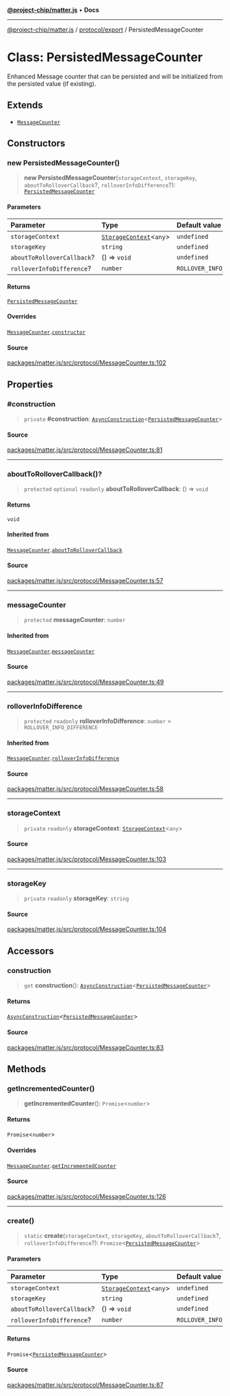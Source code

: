 [**@project-chip/matter.js**](../../../README.md) • **Docs**

***

[@project-chip/matter.js](../../../modules.md) / [protocol/export](../README.md) / PersistedMessageCounter

# Class: PersistedMessageCounter

Enhanced Message counter that can be persisted and will be initialized from the persisted value (if existing).

## Extends

- [`MessageCounter`](MessageCounter.md)

## Constructors

### new PersistedMessageCounter()

> **new PersistedMessageCounter**(`storageContext`, `storageKey`, `aboutToRolloverCallback`?, `rolloverInfoDifference`?): [`PersistedMessageCounter`](PersistedMessageCounter.md)

#### Parameters

| Parameter | Type | Default value |
| :------ | :------ | :------ |
| `storageContext` | [`StorageContext`](../../../storage/export/classes/StorageContext.md)\<`any`\> | `undefined` |
| `storageKey` | `string` | `undefined` |
| `aboutToRolloverCallback`? | () => `void` | `undefined` |
| `rolloverInfoDifference`? | `number` | `ROLLOVER_INFO_DIFFERENCE` |

#### Returns

[`PersistedMessageCounter`](PersistedMessageCounter.md)

#### Overrides

[`MessageCounter`](MessageCounter.md).[`constructor`](MessageCounter.md#constructors)

#### Source

[packages/matter.js/src/protocol/MessageCounter.ts:102](https://github.com/project-chip/matter.js/blob/7a8cbb56b87d4ccf34bec5a9a95ab40a1711324f/packages/matter.js/src/protocol/MessageCounter.ts#L102)

## Properties

### #construction

> `private` **#construction**: [`AsyncConstruction`](../../../behavior/cluster/export/-internal-/interfaces/AsyncConstruction.md)\<[`PersistedMessageCounter`](PersistedMessageCounter.md)\>

#### Source

[packages/matter.js/src/protocol/MessageCounter.ts:81](https://github.com/project-chip/matter.js/blob/7a8cbb56b87d4ccf34bec5a9a95ab40a1711324f/packages/matter.js/src/protocol/MessageCounter.ts#L81)

***

### aboutToRolloverCallback()?

> `protected` `optional` `readonly` **aboutToRolloverCallback**: () => `void`

#### Returns

`void`

#### Inherited from

[`MessageCounter`](MessageCounter.md).[`aboutToRolloverCallback`](MessageCounter.md#abouttorollovercallback)

#### Source

[packages/matter.js/src/protocol/MessageCounter.ts:57](https://github.com/project-chip/matter.js/blob/7a8cbb56b87d4ccf34bec5a9a95ab40a1711324f/packages/matter.js/src/protocol/MessageCounter.ts#L57)

***

### messageCounter

> `protected` **messageCounter**: `number`

#### Inherited from

[`MessageCounter`](MessageCounter.md).[`messageCounter`](MessageCounter.md#messagecounter)

#### Source

[packages/matter.js/src/protocol/MessageCounter.ts:49](https://github.com/project-chip/matter.js/blob/7a8cbb56b87d4ccf34bec5a9a95ab40a1711324f/packages/matter.js/src/protocol/MessageCounter.ts#L49)

***

### rolloverInfoDifference

> `protected` `readonly` **rolloverInfoDifference**: `number` = `ROLLOVER_INFO_DIFFERENCE`

#### Inherited from

[`MessageCounter`](MessageCounter.md).[`rolloverInfoDifference`](MessageCounter.md#rolloverinfodifference)

#### Source

[packages/matter.js/src/protocol/MessageCounter.ts:58](https://github.com/project-chip/matter.js/blob/7a8cbb56b87d4ccf34bec5a9a95ab40a1711324f/packages/matter.js/src/protocol/MessageCounter.ts#L58)

***

### storageContext

> `private` `readonly` **storageContext**: [`StorageContext`](../../../storage/export/classes/StorageContext.md)\<`any`\>

#### Source

[packages/matter.js/src/protocol/MessageCounter.ts:103](https://github.com/project-chip/matter.js/blob/7a8cbb56b87d4ccf34bec5a9a95ab40a1711324f/packages/matter.js/src/protocol/MessageCounter.ts#L103)

***

### storageKey

> `private` `readonly` **storageKey**: `string`

#### Source

[packages/matter.js/src/protocol/MessageCounter.ts:104](https://github.com/project-chip/matter.js/blob/7a8cbb56b87d4ccf34bec5a9a95ab40a1711324f/packages/matter.js/src/protocol/MessageCounter.ts#L104)

## Accessors

### construction

> `get` **construction**(): [`AsyncConstruction`](../../../behavior/cluster/export/-internal-/interfaces/AsyncConstruction.md)\<[`PersistedMessageCounter`](PersistedMessageCounter.md)\>

#### Returns

[`AsyncConstruction`](../../../behavior/cluster/export/-internal-/interfaces/AsyncConstruction.md)\<[`PersistedMessageCounter`](PersistedMessageCounter.md)\>

#### Source

[packages/matter.js/src/protocol/MessageCounter.ts:83](https://github.com/project-chip/matter.js/blob/7a8cbb56b87d4ccf34bec5a9a95ab40a1711324f/packages/matter.js/src/protocol/MessageCounter.ts#L83)

## Methods

### getIncrementedCounter()

> **getIncrementedCounter**(): `Promise`\<`number`\>

#### Returns

`Promise`\<`number`\>

#### Overrides

[`MessageCounter`](MessageCounter.md).[`getIncrementedCounter`](MessageCounter.md#getincrementedcounter)

#### Source

[packages/matter.js/src/protocol/MessageCounter.ts:126](https://github.com/project-chip/matter.js/blob/7a8cbb56b87d4ccf34bec5a9a95ab40a1711324f/packages/matter.js/src/protocol/MessageCounter.ts#L126)

***

### create()

> `static` **create**(`storageContext`, `storageKey`, `aboutToRolloverCallback`?, `rolloverInfoDifference`?): `Promise`\<[`PersistedMessageCounter`](PersistedMessageCounter.md)\>

#### Parameters

| Parameter | Type | Default value |
| :------ | :------ | :------ |
| `storageContext` | [`StorageContext`](../../../storage/export/classes/StorageContext.md)\<`any`\> | `undefined` |
| `storageKey` | `string` | `undefined` |
| `aboutToRolloverCallback`? | () => `void` | `undefined` |
| `rolloverInfoDifference`? | `number` | `ROLLOVER_INFO_DIFFERENCE` |

#### Returns

`Promise`\<[`PersistedMessageCounter`](PersistedMessageCounter.md)\>

#### Source

[packages/matter.js/src/protocol/MessageCounter.ts:87](https://github.com/project-chip/matter.js/blob/7a8cbb56b87d4ccf34bec5a9a95ab40a1711324f/packages/matter.js/src/protocol/MessageCounter.ts#L87)
